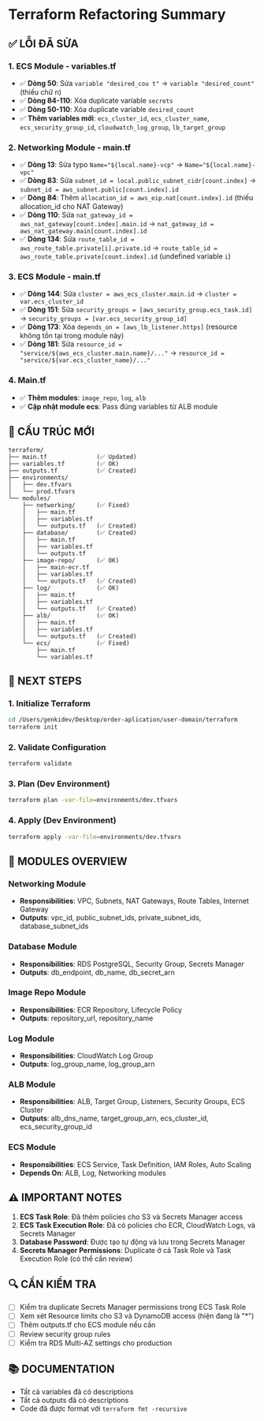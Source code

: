 # Terraform Refactoring Summary

## ✅ LỖI ĐÃ SỬA

### 1. ECS Module - variables.tf
- ✅ **Dòng 50**: Sửa `variable "desired_cou t"` → `variable "desired_count"` (thiếu chữ n)
- ✅ **Dòng 84-110**: Xóa duplicate variable `secrets`
- ✅ **Dòng 50-110**: Xóa duplicate variable `desired_count`
- ✅ **Thêm variables mới**: `ecs_cluster_id`, `ecs_cluster_name`, `ecs_security_group_id`, `cloudwatch_log_group`, `lb_target_group`

### 2. Networking Module - main.tf
- ✅ **Dòng 13**: Sửa typo `Name="${local.name}-vcp"` → `Name="${local.name}-vpc"`
- ✅ **Dòng 83**: Sửa `subnet_id = local.public_subnet_cidr[count.index]` → `subnet_id = aws_subnet.public[count.index].id`
- ✅ **Dòng 84**: Thêm `allocation_id = aws_eip.nat[count.index].id` (thiếu allocation_id cho NAT Gateway)
- ✅ **Dòng 110**: Sửa `nat_gateway_id = aws_nat_gateway[count.index].main.id` → `nat_gateway_id = aws_nat_gateway.main[count.index].id`
- ✅ **Dòng 134**: Sửa `route_table_id = aws_route_table.private[i].private.id` → `route_table_id = aws_route_table.private[count.index].id` (undefined variable `i`)

### 3. ECS Module - main.tf
- ✅ **Dòng 144**: Sửa `cluster = aws_ecs_cluster.main.id` → `cluster = var.ecs_cluster_id`
- ✅ **Dòng 151**: Sửa `security_groups = [aws_security_group.ecs_task.id]` → `security_groups = [var.ecs_security_group_id]`
- ✅ **Dòng 173**: Xóa `depends_on = [aws_lb_listener.https]` (resource không tồn tại trong module này)
- ✅ **Dòng 181**: Sửa `resource_id = "service/${aws_ecs_cluster.main.name}/..."` → `resource_id = "service/${var.ecs_cluster_name}/..."`

### 4. Main.tf
- ✅ **Thêm modules**: `image_repo`, `log`, `alb`
- ✅ **Cập nhật module ecs**: Pass đúng variables từ ALB module

## 📁 CẤU TRÚC MỚI

```
terraform/
├── main.tf              (✅ Updated)
├── variables.tf         (✅ OK)
├── outputs.tf           (✅ Created)
├── environments/
│   ├── dev.tfvars
│   └── prod.tfvars
└── modules/
    ├── networking/      (✅ Fixed)
    │   ├── main.tf
    │   ├── variables.tf
    │   └── outputs.tf   (✅ Created)
    ├── database/        (✅ Created)
    │   ├── main.tf
    │   ├── variables.tf
    │   └── outputs.tf
    ├── image-repo/      (✅ OK)
    │   ├── main-ecr.tf
    │   ├── variables.tf
    │   └── outputs.tf   (✅ Created)
    ├── log/             (✅ OK)
    │   ├── main.tf
    │   ├── variables.tf
    │   └── outputs.tf   (✅ Created)
    ├── alb/             (✅ OK)
    │   ├── main.tf
    │   ├── variables.tf
    │   └── outputs.tf   (✅ Created)
    └── ecs/             (✅ Fixed)
        ├── main.tf
        └── variables.tf
```

## 🚀 NEXT STEPS

### 1. Initialize Terraform
```bash
cd /Users/genkidev/Desktop/order-aplication/user-domain/terraform
terraform init
```

### 2. Validate Configuration
```bash
terraform validate
```

### 3. Plan (Dev Environment)
```bash
terraform plan -var-file=environments/dev.tfvars
```

### 4. Apply (Dev Environment)
```bash
terraform apply -var-file=environments/dev.tfvars
```

## 📝 MODULES OVERVIEW

### Networking Module
- **Responsibilities**: VPC, Subnets, NAT Gateways, Route Tables, Internet Gateway
- **Outputs**: vpc_id, public_subnet_ids, private_subnet_ids, database_subnet_ids

### Database Module
- **Responsibilities**: RDS PostgreSQL, Security Group, Secrets Manager
- **Outputs**: db_endpoint, db_name, db_secret_arn

### Image Repo Module
- **Responsibilities**: ECR Repository, Lifecycle Policy
- **Outputs**: repository_url, repository_name

### Log Module
- **Responsibilities**: CloudWatch Log Group
- **Outputs**: log_group_name, log_group_arn

### ALB Module
- **Responsibilities**: ALB, Target Group, Listeners, Security Groups, ECS Cluster
- **Outputs**: alb_dns_name, target_group_arn, ecs_cluster_id, ecs_security_group_id

### ECS Module
- **Responsibilities**: ECS Service, Task Definition, IAM Roles, Auto Scaling
- **Depends On**: ALB, Log, Networking modules

## ⚠️ IMPORTANT NOTES

1. **ECS Task Role**: Đã thêm policies cho S3 và Secrets Manager access
2. **ECS Task Execution Role**: Đã có policies cho ECR, CloudWatch Logs, và Secrets Manager
3. **Database Password**: Được tạo tự động và lưu trong Secrets Manager
4. **Secrets Manager Permissions**: Duplicate ở cả Task Role và Task Execution Role (có thể cần review)

## 🔍 CẦN KIỂM TRA

- [ ] Kiểm tra duplicate Secrets Manager permissions trong ECS Task Role
- [ ] Xem xét Resource limits cho S3 và DynamoDB access (hiện đang là "*")
- [ ] Thêm outputs.tf cho ECS module nếu cần
- [ ] Review security group rules
- [ ] Kiểm tra RDS Multi-AZ settings cho production

## 📚 DOCUMENTATION

- Tất cả variables đã có descriptions
- Tất cả outputs đã có descriptions
- Code đã được format với `terraform fmt -recursive`

